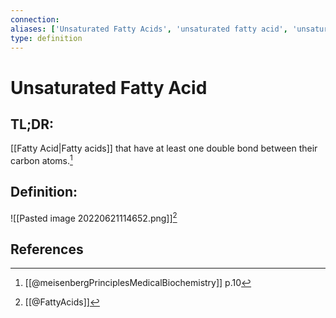 ```yaml
---
connection:
aliases: ['Unsaturated Fatty Acids', 'unsaturated fatty acid', 'unsaturated fatty acids']
type: definition
---
```


# Unsaturated Fatty Acid

## TL;DR:
[[Fatty Acid|Fatty acids]] that have at least one double bond between their carbon atoms.[^1]

## Definition:
![[Pasted image 20220621114652.png]][^2]

## References

[^1]: [[@meisenbergPrinciplesMedicalBiochemistry]] p.10
[^2]: [[@FattyAcids]]